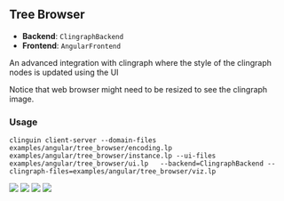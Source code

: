 ## Tree Browser

- **Backend**:   `ClingraphBackend`
- **Frontend**:   `AngularFrontend`

An advanced integration with clingraph where the style of the clingraph nodes is updated using the UI

Notice that web browser might need to be resized to see the clingraph image.

### Usage

```
clinguin client-server --domain-files examples/angular/tree_browser/encoding.lp examples/angular/tree_browser/instance.lp --ui-files examples/angular/tree_browser/ui.lp   --backend=ClingraphBackend --clingraph-files=examples/angular/tree_browser/viz.lp
```

![](out1.png)
![](out2.png)
![](out3.png)
![](out4.png)
